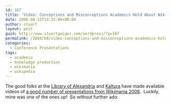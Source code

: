 ```yaml
---
id: 167
title: 'Video: Conceptions and Misconceptions Academics Hold About Wikipedia'
date: 2008-08-15T14:32:06+00:00
author: stuart
layout: post
guid: http://www.stuartgeiger.com/wordpress/?p=167
permalink: /2008/08/video-conceptions-and-misconceptions-academics-hold-about-wikipedia/
categories:
  - Conference Presentations
tags:
  - academia
  - knowledge production
  - wikimania
  - wikipedia
---
```

The good folks at the [Library of Alexandria](http://www.bibalex.org) and [Kaltura](http://www.kaltura.com/devwiki/index.php/Main_Page) have made available videos of [a good number of presentations from Wikimania 2008](http://www.kaltura.com/devwiki/index.php/Wikimania_Sessions).  Luckily, mine was one of the ones up!  So without further ado:

<!--more-->